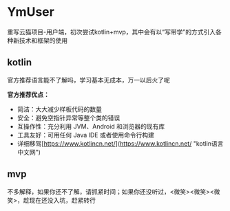 # YmUser
重写云猫项目-用户端，初次尝试kotlin+mvp，其中会有以“写带学”的方式引入各种新技术和框架的使用
## kotlin
官方推荐语言能不了解吗，学习基本无成本，万一以后火了呢

**官方推荐优点：**

 - 简洁：大大减少样板代码的数量
 - 安全：避免空指针异常等整个类的错误
 - 互操作性：充分利用 JVM、Android 和浏览器的现有库
 - 工具友好：可用任何 Java IDE 或者使用命令行构建
 - 详细移驾[https://www.kotlincn.net/](https://www.kotlincn.net/ "kotlin语言中文网")

## mvp

 不多解释，如果你还不了解，请抓紧时间；如果你还没听过，<微笑><微笑><微笑>，趁现在还没入坑，赶紧转行

